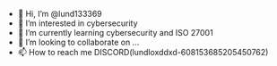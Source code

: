 - 👋 Hi, I’m @lund133369
- 👀 I’m interested in cybersecurity
- 🌱 I’m currently learning cybersecurity and ISO 27001
- 💞️ I’m looking to collaborate on ...
- 📫 How to reach me DISCORD(lundloxddxd-608153685205450762)

<!---
lund133369/lund133369 is a ✨ special ✨ repository because its `README.md` (this file) appears on your GitHub profile.
You can click the Preview link to take a look at your changes.
--->
